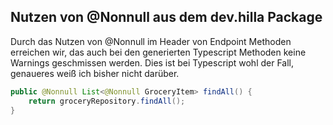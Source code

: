 ## Nutzen von @Nonnull aus dem dev.hilla Package
Durch das Nutzen von @Nonnull im Header von Endpoint Methoden erreichen wir, das auch bei den generierten Typescript Methoden keine Warnings geschmissen werden. Dies ist bei Typescript wohl der Fall, genaueres weiß ich bisher nicht darüber.

```Java
public @Nonnull List<@Nonnull GroceryItem> findAll() {  
    return groceryRepository.findAll();  
}
```